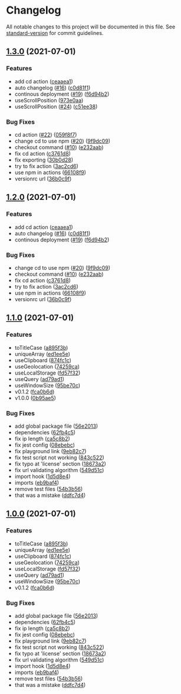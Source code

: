 # Changelog

All notable changes to this project will be documented in this file. See [standard-version](https://github.com/conventional-changelog/standard-version) for commit guidelines.

## [1.3.0](https://github.com/rhymojs/rhymojs/compare/v1.1.0...v1.3.0) (2021-07-01)


### Features

* add cd action ([ceaaea1](https://github.com/rhymojs/rhymojs/commits/ceaaea1e332141fbf199356917a42b0ab1f305ba))
* auto changelog ([#16](https://github.com/xeptao/rhymojs/issues/16)) ([c0d81f1](https://github.com/rhymojs/rhymojs/commits/c0d81f15403703f1d818c2db7b3f6df36a61c630))
* continous deployment ([#19](https://github.com/xeptao/rhymojs/issues/19)) ([f6d94b2](https://github.com/rhymojs/rhymojs/commits/f6d94b29b7ad75c58469d2c7eab153cacd8e105d))
* useScrollPosition ([973e0aa](https://github.com/rhymojs/rhymojs/commits/973e0aa41311bbb899113fa99f3d66fa342ed81b))
* useScrollPosition ([#24](https://github.com/xeptao/rhymojs/issues/24)) ([c51ee38](https://github.com/rhymojs/rhymojs/commits/c51ee386c30a9803f94618ac92b9382d8c6918be))


### Bug Fixes

* cd action ([#22](https://github.com/xeptao/rhymojs/issues/22)) ([059f8f7](https://github.com/rhymojs/rhymojs/commits/059f8f7f09f3b3cd8fa4598d895214be0f9fc21c))
* change cd to use npm ([#20](https://github.com/xeptao/rhymojs/issues/20)) ([9f9dc09](https://github.com/rhymojs/rhymojs/commits/9f9dc09033311d6d07a032d2b48abd4fd57f124d))
* checkout command ([#10](https://github.com/xeptao/rhymojs/issues/10)) ([e232aab](https://github.com/rhymojs/rhymojs/commits/e232aab6f1248fc6b2150931ce25fb9cfc8eec50))
* fix cd action ([c3761d8](https://github.com/rhymojs/rhymojs/commits/c3761d83a0a828d14a9f972b336395028763c108))
* fix exporting ([30b0d28](https://github.com/rhymojs/rhymojs/commits/30b0d28ddb5fba4621da67b8985b75263337f896))
* try to fix action ([3ac2cd6](https://github.com/rhymojs/rhymojs/commits/3ac2cd614e01ee1e16365e434320b742b3859656))
* use npm in actions ([66108f9](https://github.com/rhymojs/rhymojs/commits/66108f930cb38937685b437e4a004b371c7aee5f))
* versionrc url ([36b0c9f](https://github.com/rhymojs/rhymojs/commits/36b0c9f992a501007ac3dfc2ebebfb954e8a5384))

## [1.2.0](https://github.com/rhymojs/rhymojs/compare/v1.1.0...v1.2.0) (2021-07-01)


### Features

* add cd action ([ceaaea1](https://github.com/rhymojs/rhymojs/commits/ceaaea1e332141fbf199356917a42b0ab1f305ba))
* auto changelog ([#16](https://github.com/xeptao/rhymojs/issues/16)) ([c0d81f1](https://github.com/rhymojs/rhymojs/commits/c0d81f15403703f1d818c2db7b3f6df36a61c630))
* continous deployment ([#19](https://github.com/xeptao/rhymojs/issues/19)) ([f6d94b2](https://github.com/rhymojs/rhymojs/commits/f6d94b29b7ad75c58469d2c7eab153cacd8e105d))


### Bug Fixes

* change cd to use npm ([#20](https://github.com/xeptao/rhymojs/issues/20)) ([9f9dc09](https://github.com/rhymojs/rhymojs/commits/9f9dc09033311d6d07a032d2b48abd4fd57f124d))
* checkout command ([#10](https://github.com/xeptao/rhymojs/issues/10)) ([e232aab](https://github.com/rhymojs/rhymojs/commits/e232aab6f1248fc6b2150931ce25fb9cfc8eec50))
* fix cd action ([c3761d8](https://github.com/rhymojs/rhymojs/commits/c3761d83a0a828d14a9f972b336395028763c108))
* try to fix action ([3ac2cd6](https://github.com/rhymojs/rhymojs/commits/3ac2cd614e01ee1e16365e434320b742b3859656))
* use npm in actions ([66108f9](https://github.com/rhymojs/rhymojs/commits/66108f930cb38937685b437e4a004b371c7aee5f))
* versionrc url ([36b0c9f](https://github.com/rhymojs/rhymojs/commits/36b0c9f992a501007ac3dfc2ebebfb954e8a5384))

## [1.1.0](https://github.com/rhymojs/rhymojs/compare/v0.1.1...v1.1.0) (2021-07-01)


### Features

* toTitleCase ([a895f3b](https://github.com/rhymojs/rhymojs/commits/a895f3be481895dd4d75ac47b253fa8337573bb9))
* uniqueArray ([ed1ee5e](https://github.com/rhymojs/rhymojs/commits/ed1ee5eac7e01590e4b8cbda474dc65c4cf4e959))
* useClipboard ([874fc1c](https://github.com/rhymojs/rhymojs/commits/874fc1c19d5859c5ceb3e472e5e0189f105a90a0))
* useGeolocation ([74259ca](https://github.com/rhymojs/rhymojs/commits/74259ca2f9310c09bd021b80df3fe997cbe5bdb0))
* useLocalStorage ([fd57f32](https://github.com/rhymojs/rhymojs/commits/fd57f323c4ee36218c280c7b4a4840ad0b2afab6))
* useQuery ([ad79ad1](https://github.com/rhymojs/rhymojs/commits/ad79ad1276e5b05a25deb111cac2e04bb909153c))
* useWindowSize ([95be70c](https://github.com/rhymojs/rhymojs/commits/95be70ce06fd6819976388850c92cc31d8d80fd0))
* v0.1.2 ([fca0b6d](https://github.com/rhymojs/rhymojs/commits/fca0b6dcfa814a39e0f4f2721316704fd2c446a4))
* v1.0.0 ([0b95ae5](https://github.com/rhymojs/rhymojs/commits/0b95ae5b78ef094119cf722df4152bf8a8e83dc4))


### Bug Fixes

* add global package file ([56e2013](https://github.com/rhymojs/rhymojs/commits/56e20131b88c905be3d34b14cedde5f9f2bc46ca))
* dependencies ([62fb4c5](https://github.com/rhymojs/rhymojs/commits/62fb4c5d9ce8e465a2a34fae004a0d10cc8a139d))
* fix ip length ([ca5c8b2](https://github.com/rhymojs/rhymojs/commits/ca5c8b2329dbc92457354b644532be143bd834a7))
* fix jest config ([08ebebc](https://github.com/rhymojs/rhymojs/commits/08ebebcd0cf038e395cb0a169b27ce2bfac08875))
* fix playground link ([9eb82c7](https://github.com/rhymojs/rhymojs/commits/9eb82c7a69015c0523576b5da6981a8cb12dda8e))
* fix test script not working ([843c522](https://github.com/rhymojs/rhymojs/commits/843c5222660512951ca0b883421392e683a5e3c0))
* fix typo at 'license' section ([18673a2](https://github.com/rhymojs/rhymojs/commits/18673a20abf9b8f2817e794d4df2148c9a621e43))
* fix url validating algorithm ([549d51c](https://github.com/rhymojs/rhymojs/commits/549d51cac8c417aa1e92a41807c3f6591e2ddeb3))
* import hook ([1d5d8e4](https://github.com/rhymojs/rhymojs/commits/1d5d8e41872806e8df60c70909e10ed9de5bd6a3))
* imports ([eb9baf4](https://github.com/rhymojs/rhymojs/commits/eb9baf483d1ed007c1916b9e2e3554e3227667ff))
* remove test files ([54b3b56](https://github.com/rhymojs/rhymojs/commits/54b3b567a01edb7994e55ca1f278aff08c410912))
* that was a mistake ([ddfc7d4](https://github.com/rhymojs/rhymojs/commits/ddfc7d47ea142bd2913a1b43ef1c24a0356828f9))

## [1.0.0](https://github.com/rhymojs/rhymojs/compare/v0.1.1...v1.0.0) (2021-07-01)


### Features

* toTitleCase ([a895f3b](https://github.com/rhymojs/rhymojs/commits/a895f3be481895dd4d75ac47b253fa8337573bb9))
* uniqueArray ([ed1ee5e](https://github.com/rhymojs/rhymojs/commits/ed1ee5eac7e01590e4b8cbda474dc65c4cf4e959))
* useClipboard ([874fc1c](https://github.com/rhymojs/rhymojs/commits/874fc1c19d5859c5ceb3e472e5e0189f105a90a0))
* useGeolocation ([74259ca](https://github.com/rhymojs/rhymojs/commits/74259ca2f9310c09bd021b80df3fe997cbe5bdb0))
* useLocalStorage ([fd57f32](https://github.com/rhymojs/rhymojs/commits/fd57f323c4ee36218c280c7b4a4840ad0b2afab6))
* useQuery ([ad79ad1](https://github.com/rhymojs/rhymojs/commits/ad79ad1276e5b05a25deb111cac2e04bb909153c))
* useWindowSize ([95be70c](https://github.com/rhymojs/rhymojs/commits/95be70ce06fd6819976388850c92cc31d8d80fd0))
* v0.1.2 ([fca0b6d](https://github.com/rhymojs/rhymojs/commits/fca0b6dcfa814a39e0f4f2721316704fd2c446a4))


### Bug Fixes

* add global package file ([56e2013](https://github.com/rhymojs/rhymojs/commits/56e20131b88c905be3d34b14cedde5f9f2bc46ca))
* dependencies ([62fb4c5](https://github.com/rhymojs/rhymojs/commits/62fb4c5d9ce8e465a2a34fae004a0d10cc8a139d))
* fix ip length ([ca5c8b2](https://github.com/rhymojs/rhymojs/commits/ca5c8b2329dbc92457354b644532be143bd834a7))
* fix jest config ([08ebebc](https://github.com/rhymojs/rhymojs/commits/08ebebcd0cf038e395cb0a169b27ce2bfac08875))
* fix playground link ([9eb82c7](https://github.com/rhymojs/rhymojs/commits/9eb82c7a69015c0523576b5da6981a8cb12dda8e))
* fix test script not working ([843c522](https://github.com/rhymojs/rhymojs/commits/843c5222660512951ca0b883421392e683a5e3c0))
* fix typo at 'license' section ([18673a2](https://github.com/rhymojs/rhymojs/commits/18673a20abf9b8f2817e794d4df2148c9a621e43))
* fix url validating algorithm ([549d51c](https://github.com/rhymojs/rhymojs/commits/549d51cac8c417aa1e92a41807c3f6591e2ddeb3))
* import hook ([1d5d8e4](https://github.com/rhymojs/rhymojs/commits/1d5d8e41872806e8df60c70909e10ed9de5bd6a3))
* imports ([eb9baf4](https://github.com/rhymojs/rhymojs/commits/eb9baf483d1ed007c1916b9e2e3554e3227667ff))
* remove test files ([54b3b56](https://github.com/rhymojs/rhymojs/commits/54b3b567a01edb7994e55ca1f278aff08c410912))
* that was a mistake ([ddfc7d4](https://github.com/rhymojs/rhymojs/commits/ddfc7d47ea142bd2913a1b43ef1c24a0356828f9))
